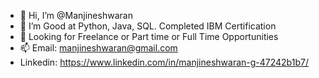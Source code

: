 - 👋 Hi, I’m @Manjineshwaran
- 👀 I’m Good at Python, Java, SQL. Completed IBM Certification 
- 🌱 Looking for Freelance or Part time or Full Time Opportunities
- 📫 Email: manjineshwaran@gmail.com
- Linkedin: https://www.linkedin.com/in/manjineshwaran-g-47242b1b7/

<!---
Manjineshwaran/Manjineshwaran is a ✨ special ✨ repository because its `README.md` (this file) appears on your GitHub profile.
You can click the Preview link to take a look at your changes.
--->
